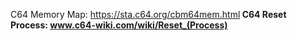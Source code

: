 C64 Memory Map: https://sta.c64.org/cbm64mem.html<b>
C64 Reset Process: www.c64-wiki.com/wiki/Reset_(Process)
